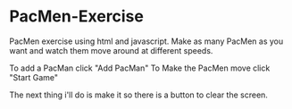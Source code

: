 # PacMen-Exercise

PacMen exercise using html and javascript. Make as many PacMen as you want and watch them move around at different speeds.

To add a PacMan click "Add PacMan"
To Make the PacMen move click "Start Game"



The next thing i'll do is make it so there is a button to clear the screen.
